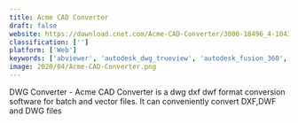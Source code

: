 ```yaml
---
title: Acme CAD Converter
draft: false 
website: https://download.cnet.com/Acme-CAD-Converter/3000-18496_4-10431995.html
classification: ['']
platform: ['Web']
keywords: ['abviewer', 'autodesk_dwg_trueview', 'autodesk_fusion_360', 'dwg_fastview_plus', 'draftsight', 'ensuite-view', 'librecad', 'onshape', 'qcad', 'spinfire_ultimate', 'zwcad_viewer']
image: 2020/04/Acme-CAD-Converter.png
---
```

DWG Converter - Acme CAD Converter is a dwg dxf dwf format conversion software for batch and vector files. It can conveniently convert DXF,DWF and DWG files